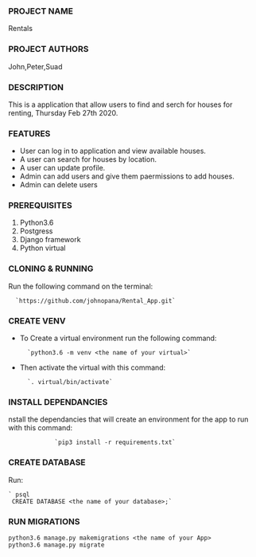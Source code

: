 ### PROJECT NAME
Rentals
### PROJECT AUTHORS
John,Peter,Suad
### DESCRIPTION
This is a application that allow users to find and serch for houses for renting, Thursday Feb 27th 2020.
### FEATURES
* User can log in to application and view available houses.
* A user can search for houses by location.
* A user can update profile.
* Admin can add users and give them paermissions to add houses.
* Admin can delete users
### PREREQUISITES
1. Python3.6 
2. Postgress
3. Django framework
4. Python virtual 
### CLONING & RUNNING
Run the following command on the terminal:

      `https://github.com/johnopana/Rental_App.git`

### CREATE VENV
- To Create a virtual environment run the following command:
         
        `python3.6 -m venv <the name of your virtual>`

- Then activate the virtual with this command:

        `. virtual/bin/activate`       

### INSTALL DEPENDANCIES
nstall the dependancies that will create an environment for the app to run with this command:

                 `pip3 install -r requirements.txt`
      
### CREATE DATABASE
Run:

    ` psql
     CREATE DATABASE <the name of your database>;` 

### RUN MIGRATIONS
```
python3.6 manage.py makemigrations <the name of your App>
python3.6 manage.py migrate
```
